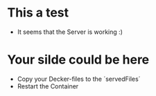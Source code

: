# This a test
- It seems that the Server is working :)

# Your silde could be here
- Copy your Decker-files to the ´servedFiles´
- Restart the Container
